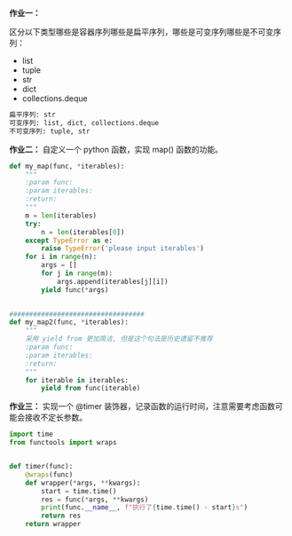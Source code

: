 **作业一：**

区分以下类型哪些是容器序列哪些是扁平序列，哪些是可变序列哪些是不可变序列：

- list
- tuple
- str
- dict
- collections.deque

```tex
扁平序列: str
可变序列: list, dict, collections.deque
不可变序列: tuple, str   
```

**作业二：**
自定义一个 python 函数，实现 map() 函数的功能。

```python
def my_map(func, *iterables):
    """
    :param func:
    :param iterables:
    :return:
    """
    m = len(iterables)
    try:
        n = len(iterables[0])
    except TypeError as e:
        raise TypeError('please input iterables')
    for i in range(n):
        args = []
        for j in range(m):
            args.append(iterables[j][i])
        yield func(*args)

        
##################################   
def my_map2(func, *iterables):
    """
	采用 yield from 更加简洁, 但是这个句法是历史遗留不推荐
    :param func:
    :param iterables:
    :return:
    """
    for iterable in iterables:
        yield from func(iterable)     
```

**作业三：**
实现一个 @timer 装饰器，记录函数的运行时间，注意需要考虑函数可能会接收不定长参数。

```python
import time
from functools import wraps


def timer(func):
    @wraps(func)
    def wrapper(*args, **kwargs):
        start = time.time()
        res = func(*args, **kwargs)
        print(func.__name__, f"执行了{time.time() - start}s")
        return res
    return wrapper

```